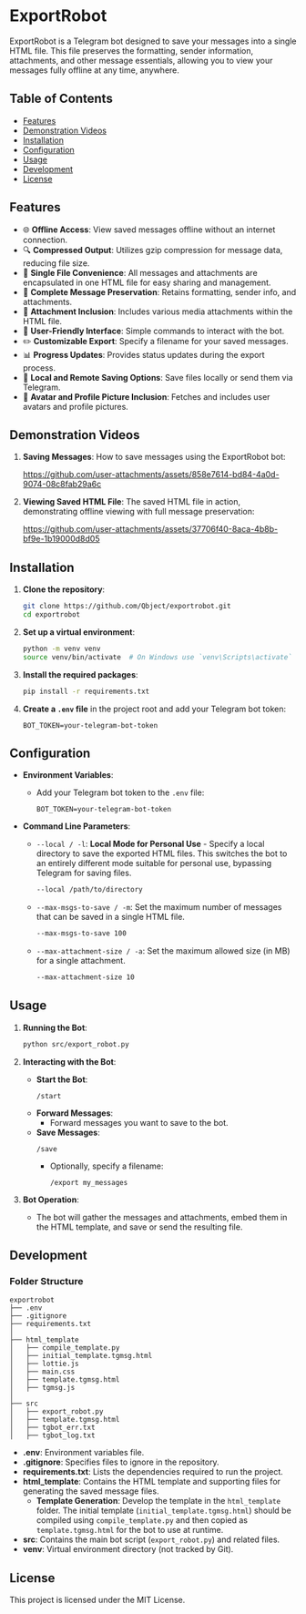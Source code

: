 # ExportRobot

ExportRobot is a Telegram bot designed to save your messages into a single HTML file. This file preserves the formatting, sender information, attachments, and other message essentials, allowing you to view your messages fully offline at any time, anywhere.

## Table of Contents
- [Features](#features)
- [Demonstration Videos](#demonstration-videos)
- [Installation](#installation)
- [Configuration](#configuration)
- [Usage](#usage)
- [Development](#development)
- [License](#license)

## Features
- 🌐 **Offline Access**: View saved messages offline without an internet connection.
- 🔍 **Compressed Output**: Utilizes gzip compression for message data, reducing file size.
- 📁 **Single File Convenience**: All messages and attachments are encapsulated in one HTML file for easy sharing and management.
- 📝 **Complete Message Preservation**: Retains formatting, sender info, and attachments.
- 📎 **Attachment Inclusion**: Includes various media attachments within the HTML file.
- 🤖 **User-Friendly Interface**: Simple commands to interact with the bot.
- ✏️ **Customizable Export**: Specify a filename for your saved messages.
- 📊 **Progress Updates**: Provides status updates during the export process.
- 💾 **Local and Remote Saving Options**: Save files locally or send them via Telegram.
- 👤 **Avatar and Profile Picture Inclusion**: Fetches and includes user avatars and profile pictures.

## Demonstration Videos
1. **Saving Messages**:
   How to save messages using the ExportRobot bot:

   https://github.com/user-attachments/assets/858e7614-bd84-4a0d-9074-08c8fab29a6c

3. **Viewing Saved HTML File**:
   The saved HTML file in action, demonstrating offline viewing with full message preservation:

   https://github.com/user-attachments/assets/37706f40-8aca-4b8b-bf9e-1b19000d8d05

## Installation
1. **Clone the repository**:
   ```sh
   git clone https://github.com/Qbject/exportrobot.git
   cd exportrobot
   ```

2. **Set up a virtual environment**:
   ```sh
   python -m venv venv
   source venv/bin/activate  # On Windows use `venv\Scripts\activate`
   ```

3. **Install the required packages**:
   ```sh
   pip install -r requirements.txt
   ```

4. **Create a `.env` file** in the project root and add your Telegram bot token:
   ```
   BOT_TOKEN=your-telegram-bot-token
   ```

## Configuration
- **Environment Variables**:
  - Add your Telegram bot token to the `.env` file:
    ```
    BOT_TOKEN=your-telegram-bot-token
    ```

- **Command Line Parameters**:
  - `--local / -l`: **Local Mode for Personal Use** - Specify a local directory to save the exported HTML files. This switches the bot to an entirely different mode suitable for personal use, bypassing Telegram for saving files.
    ```sh
    --local /path/to/directory
    ```

  - `--max-msgs-to-save / -m`: Set the maximum number of messages that can be saved in a single HTML file.
    ```sh
    --max-msgs-to-save 100
    ```

  - `--max-attachment-size / -a`: Set the maximum allowed size (in MB) for a single attachment.
    ```sh
    --max-attachment-size 10
    ```

## Usage
1. **Running the Bot**:
   ```sh
   python src/export_robot.py
   ```

2. **Interacting with the Bot**:
   - **Start the Bot**:
     ```
     /start
     ```
   - **Forward Messages**:
     - Forward messages you want to save to the bot.
   - **Save Messages**:
     ```
     /save
     ```
     - Optionally, specify a filename:
       ```
       /export my_messages
       ```

3. **Bot Operation**:
   - The bot will gather the messages and attachments, embed them in the HTML template, and save or send the resulting file.

## Development
### Folder Structure
```
exportrobot
├── .env
├── .gitignore
├── requirements.txt
│
├── html_template
│   ├── compile_template.py
│   ├── initial_template.tgmsg.html
│   ├── lottie.js
│   ├── main.css
│   ├── template.tgmsg.html
│   ├── tgmsg.js
│
├── src
│   ├── export_robot.py
│   ├── template.tgmsg.html
│   ├── tgbot_err.txt
│   ├── tgbot_log.txt
```
- **.env**: Environment variables file.
- **.gitignore**: Specifies files to ignore in the repository.
- **requirements.txt**: Lists the dependencies required to run the project.
- **html_template**: Contains the HTML template and supporting files for generating the saved message files.
  - **Template Generation**: Develop the template in the `html_template` folder. The initial template (`initial_template.tgmsg.html`) should be compiled using `compile_template.py` and then copied as `template.tgmsg.html` for the bot to use at runtime.
- **src**: Contains the main bot script (`export_robot.py`) and related files.
- **venv**: Virtual environment directory (not tracked by Git).

## License
This project is licensed under the MIT License.
